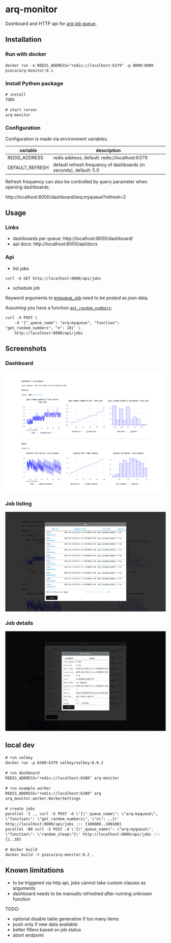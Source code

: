 # arq-monitor

Dashboard and HTTP api for [arq job queue](https://github.com/python-arq/arq).

## Installation

### Run with docker

```
docker run -e REDIS_ADDRESS="redis://localhost:6379" -p 8000:8000 pieca/arq-monitor:0.1
```

### Install Python package

```
# install
TODO

# start rerver
arq-monitor
```

### Configuration

Configuration is made via environment variables.

| variable | description |
| --- | --- |
| REDIS_ADDRESS | redis address, default: redis://localhost:6379 |
| DEFAULT_REFRESH | default refresh frequency of dashboards (in seconds), default: 5.0 |

Refresh frequency can also be controlled by query parameter when opening dashboards:

http://localhost:8000/dashboard/arq:myqueue?refresh=2

## Usage

### Links

- dashboards per queue: http://localhost:8000/dashboard/
- api docs: http://localhost:8000/api/docs

### Api

- list jobs

```
curl -X GET http://localhost:8000/api/jobs
```

- schedule job

Keyword arguments to [enqueue_job](https://arq-docs.helpmanual.io/#arq.connections.ArqRedis.enqueue_job) need to be _posted_ as _json_ data.

Assuming you have a function [`get_random_numbers`](src/arq_monitor/worker.py#L15):

```
curl -X POST \
    -d '{"_queue_name": "arq:myqueue", "function": "get_random_numbers", "n": 10}' \
    http://localhost:8000/api/jobs
```

## Screenshots

### Dashboard
![dashboard](screenshots/dashboard.png)

### Job listing
![job_list](screenshots/job_list.png)

### Job details
![job_details](screenshots/job_details.png)

## local dev

```
# run valkey
docker run -p 6380:6379 valkey/valkey:8.0.2

# run dashboard
REDIS_ADDRESS="redis://localhost:6380" arq-monitor

# run example worker
REDIS_ADDRESS="redis://localhost:6380" arq arq_monitor.worker.WorkerSettings

# create jobs
parallel -I ,, curl -X POST -d \'{\"_queue_name\": \"arq:myqueue\", \"function\": \"get_random_numbers\", \"n\": ,,}\' http://localhost:8000/api/jobs ::: {100000..100100}
parallel -N0 curl -X POST -d \'{\"_queue_name\": \"arq:myqueue\", \"function\": \"random_sleep\"}\' http://localhost:8000/api/jobs ::: {1..10}

# docker build
docker build -t pieca/arq-monitor:0.2 .
```

## Known limitations

- to be triggered via http api, jobs cannot take custom classes as arguments
- dashboard needs to be manually refreshed after running unknown function

TODO:
- optional disable table generation if too many items
- push only if new data available
- better filters based on job status
- abort endpoint
